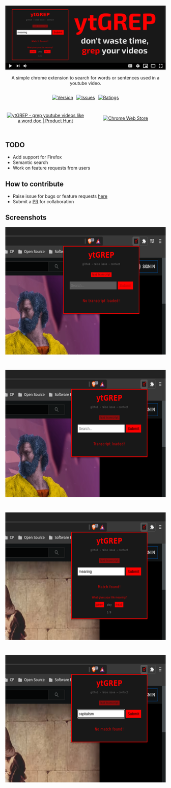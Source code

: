 <p align="center">
  <img src="./images/promotional/1400x560.png" alt="ytGREP:promotional">
</p>

<p align="center">A simple chrome extension to search for words or sentences used in a youtube video.</p>

<div style="display:flex; flex-direction: row; align-items: center; justify-content: center">
  <div style="padding: 0px 5px">
    <p align="center">
      <a href="#" target="_blank"><img src="https://img.shields.io/github/manifest-json/v/sr1jan/ytGREP/master?filename=src%2Fmanifest.json&label=version" alt="Version"></a>
    </p>
  </div>

  <div style="padding: 0px 5px">
    <p align="center">
      <a href="https://github.com/sr1jan/ytGREP/issues" target="_blank"><img src="https://img.shields.io/github/issues/sr1jan/ytGREP" alt="Issues"></a>
    </p>
  </div>

  <div style="padding: 0px 5px">
    <p align="center">
      <a href="https://chrome.google.com/webstore/detail/ytgrep/fhbhmcchljbicaffpjnibgdphekbabbm/reviews" target="_blank"><img src="https://img.shields.io/chrome-web-store/rating/fhbhmcchljbicaffpjnibgdphekbabbm" alt="Ratings"></a>
    </p>
  </div>
</div>

<div style="display:flex; flex-direction: row; padding:6px 0px; align-items: center; justify-content: center">
  <div style="flex:50%; padding: 5px;">
    <p align="center">
      <a href="https://www.producthunt.com/posts/ytgrep?utm_source=badge-featured&utm_medium=badge&utm_souce=badge-ytgrep" target="_blank"><img src="https://api.producthunt.com/widgets/embed-image/v1/featured.svg?post_id=273899&theme=light" alt="ytGREP - grep youtube videos like a word doc | Product Hunt" style="width:70%;"/></a>
    </p>
  </div>

  <div style="flex:50%; padding: 5px;">
    <p align="center">
      <a href="https://chrome.google.com/webstore/detail/ytgrep/fhbhmcchljbicaffpjnibgdphekbabbm" target="_blank"><img src="https://raw.githubusercontent.com/sr1jan/ytGREP/gh-pages/assets/images/webstore.png" alt="Chrome Web Store" style="width:70%" /></a>
    </p>
  </div>
</div>

## TODO

- Add support for Firefox
- Semantic search
- Work on feature requests from users

## How to contribute

- Raise issue for bugs or feature requests [here](https://github.com/sr1jan/ytGREP/issues)
- Submit a [PR](https://github.com/sr1jan/ytGREP/pulls) for collaboration

## Screenshots

<p align="center">
  <img width="640" height="400" src="./images/screenshots/1.png" alt="ytGREP:Screenshot:notranscript">
</p>
<br>
<p align="center">
  <img width="640" height="400" src="./images/screenshots/2.png" alt="ytGREP:Screenshot:transcriptloaded">
</p>
<br>
<p align="center">
  <img width="640" height="400" src="./images/screenshots/3.png" alt="ytGREP:Screenshot:matchfound">
</p>
<br>
<p align="center">
  <img width="640" height="400" src="./images/screenshots/4.png" alt="ytGREP:Screenshot:nomatch">
</p>
<br>
